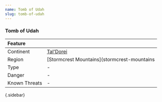 ```yaml
---
name: Tomb of Udah
slug: tomb-of-udah
---
```

### Tomb of Udah

| Feature     ||
|:-------------|:--------------------------|
| Continent    | [Tal'Dorei](taldorei)     |
| Region       | [Stormcrest Mountains](stormcrest-mountains|)
| Type         | - |
| Danger       | - |
| Known Threats| - |
{.sidebar}
